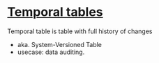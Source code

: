 # [Temporal tables](https://learn.microsoft.com/en-us/azure/azure-sql/temporal-tables?view=azuresql)
Temporal table is table with full history of changes
- aka. System-Versioned Table
- usecase: data auditing.
